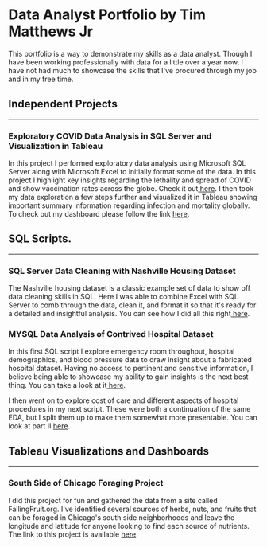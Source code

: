 # Data Analyst Portfolio by Tim Matthews Jr
This portfolio is a way to demonstrate my skills as a data analyst. Though I have been working professionally with data for a little over a year now, I have not had much to showcase the skills that I've procured through my job and in my free time. 

## Independent Projects
--------------------------------------------------------------------------------------------------------
### Exploratory COVID Data Analysis in SQL Server and Visualization in Tableau
 In this project I performed exploratory data analysis using Microsoft SQL Server along with Microsoft Excel to initially format some of the data. In this project I highlight key insights
  regarding the lethality and spread of COVID and show vaccination rates across the globe. Check it out<a href = "https://github.com/timguy1997/Portfolio-Projects/blob/main/SQL_DATA%20_EXPLORATION%202-3-2024.sql"> here</a>. I then took my data exploration a few steps further and visualized it in Tableau showing important summary information regarding infection and mortality globally. 
  To check out my dashboard please follow the link <a href = "https://public.tableau.com/app/profile/timothy.matthews.jr/viz/CovidPortfolioProject_17088121208280/Dashboard1"> here</a>. 

## SQL Scripts. 
---------------------------------------------------------------------------------------------------------

### SQL Server Data Cleaning with Nashville Housing Dataset
  The Nashville housing dataset is a classic example set of data to show off data cleaning skills in SQL. Here I was able to combine Excel with SQL Server to comb through the data, clean it, and format it so that
  it's ready for a detailed and insightful analysis. You can see how I did all this right<a href = "https://github.com/timguy1997/Portfolio-Projects/blob/main/sql/Finished%20NashvilleHousing%20Data%20Cleaning%20Project%203-02-2024.sql"> here</a>.

### MYSQL Data Analysis of Contrived Hospital Dataset
   In this first SQL script I explore emergency room throughput, hospital demographics, and blood pressure data to draw insight about a fabricated hospital dataset. Having no access to pertinent and sensitive information, I believe being able to showcase my ability to gain insights is the next best thing. You can take a look at it<a href = "https://github.com/tmatthewsjr97/Portfolio-Projects/blob/main/sql/Healthcare%20SQL%20Analysis%20I"> here</a>.

I then went on to explore cost of care and different aspects of hospital procedures in my next script. These were both a continuation of the same EDA, but I split them up to make them somewhat more presentable. You can look at part II <a href = "https://github.com/tmatthewsjr97/Portfolio-Projects/blob/main/sql/Healthcare%20SQL%20Analysis%20II"> here</a>.


## Tableau Visualizations and Dashboards
------------------------------------------------------

### South Side of Chicago Foraging Project
  I did this project for fun and gathered the data from a site called FallingFruit.org. I've identified several sources of herbs, nuts, and fruits that can be foraged in Chicago's south side neighborhoods and leave the longitude and latitude for anyone looking to find each source of nutrients. The link to this project is available <a href = "https://public.tableau.com/app/profile/timothy.matthews.jr/viz/SouthSideChicagoForagingData/Accessibility"> here</a>. 
